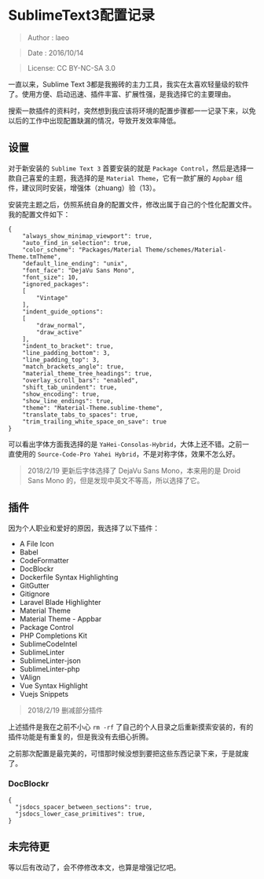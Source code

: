 # SublimeText3配置记录

> Author : laeo

> Date   : 2016/10/14

> License: CC BY-NC-SA 3.0

一直以来，Sublime Text 3都是我搬砖的主力工具，我实在太喜欢轻量级的软件了。使用方便、启动迅速、插件丰富、扩展性强，是我选择它的主要理由。

搜索一款插件的资料时，突然想到我应该将环境的配置步骤都一一记录下来，以免以后的工作中出现配置缺漏的情况，导致开发效率降低。

## 设置

对于新安装的 `Sublime Text 3` 首要安装的就是 `Package Control`，然后是选择一款自己喜爱的主题，我选择的是 `Material Theme`，它有一款扩展的 `Appbar` 组件，建议同时安装，增强体（zhuang）验（13）。

安装完主题之后，仿照系统自身的配置文件，修改出属于自己的个性化配置文件。我的配置文件如下：

```
{
    "always_show_minimap_viewport": true,
    "auto_find_in_selection": true,
    "color_scheme": "Packages/Material Theme/schemes/Material-Theme.tmTheme",
    "default_line_ending": "unix",
    "font_face": "DejaVu Sans Mono",
    "font_size": 10,
    "ignored_packages":
    [
        "Vintage"
    ],
    "indent_guide_options":
    [
        "draw_normal",
        "draw_active"
    ],
    "indent_to_bracket": true,
    "line_padding_bottom": 3,
    "line_padding_top": 3,
    "match_brackets_angle": true,
    "material_theme_tree_headings": true,
    "overlay_scroll_bars": "enabled",
    "shift_tab_unindent": true,
    "show_encoding": true,
    "show_line_endings": true,
    "theme": "Material-Theme.sublime-theme",
    "translate_tabs_to_spaces": true,
    "trim_trailing_white_space_on_save": true
}
```

可以看出字体方面我选择的是 `YaHei-Consolas-Hybrid`，大体上还不错。之前一直使用的 `Source-Code-Pro Yahei Hybrid`，不是对称字体，效果不怎么好。

> 2018/2/19 更新后字体选择了 DejaVu Sans Mono，本来用的是 Droid Sans Mono 的，但是发现中英文不等高，所以选择了它。

## 插件

因为个人职业和爱好的原因，我选择了以下插件：

- A File Icon
- Babel
- CodeFormatter
- DocBlockr
- Dockerfile Syntax Highlighting
- GitGutter
- Gitignore
- Laravel Blade Highlighter
- Material Theme
- Material Theme - Appbar
- Package Control
- PHP Completions Kit
- SublimeCodeIntel
- SublimeLinter
- SublimeLinter-json
- SublimeLinter-php
- VAlign
- Vue Syntax Highlight
- Vuejs Snippets

> 2018/2/19 删减部分插件

上述插件是我在之前不小心 `rm -rf` 了自己的个人目录之后重新摸索安装的，有的插件功能是有重复的，但是我没有去细心折腾。

之前那次配置是最完美的，可惜那时候没想到要把这些东西记录下来，于是就废了。

### DocBlockr

```
{
  "jsdocs_spacer_between_sections": true,
  "jsdocs_lower_case_primitives": true,
}
```

## 未完待更

等以后有改动了，会不停修改本文，也算是增强记忆吧。
